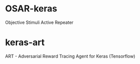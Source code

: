 # OSAR-keras
Objective Stimuli Active Repeater

# keras-art
ART - Adversarial Reward Tracing Agent for Keras (Tensorflow)